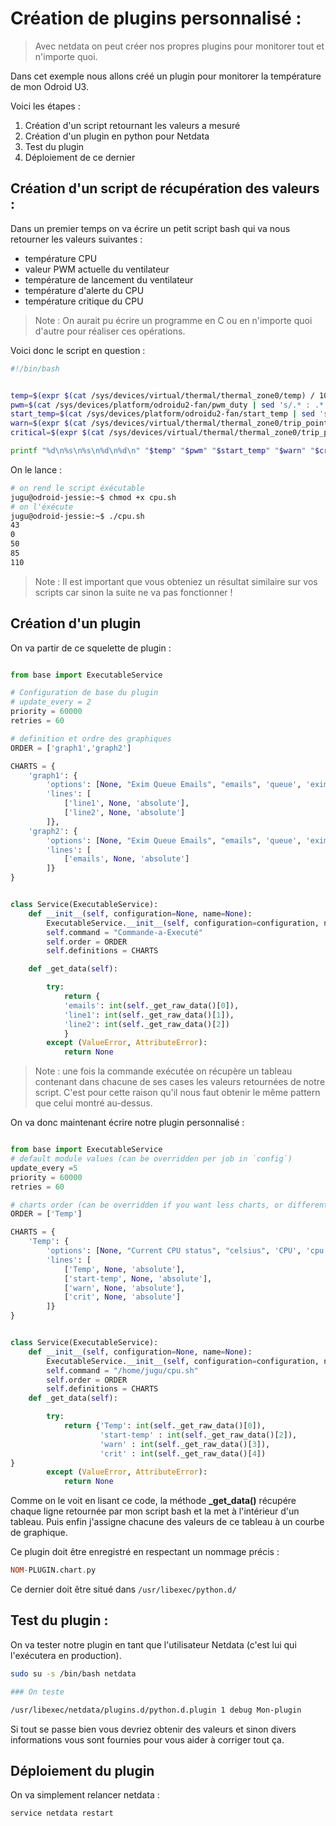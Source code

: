 # Création de plugins personnalisé :

> Avec netdata on peut créer nos propres plugins pour monitorer tout et n'importe quoi.

Dans cet exemple nous allons créé un plugin pour monitorer la température de mon Odroid U3.

Voici les étapes :

1. Création d'un script retournant les valeurs a mesuré
2. Création d'un plugin en python pour Netdata
3. Test du plugin
4. Déploiement de ce dernier

## Création d'un script de récupération des valeurs :

Dans un premier temps on va écrire un petit script bash qui va nous retourner les valeurs suivantes :
- température CPU
- valeur PWM actuelle du ventilateur
- température de lancement du ventilateur
- température d'alerte du CPU
- température critique du CPU

> Note : On aurait pu écrire un programme en C ou en n'importe quoi d'autre pour réaliser ces opérations.

Voici donc le script en question :

```bash
#!/bin/bash


temp=$(expr $(cat /sys/devices/virtual/thermal/thermal_zone0/temp) / 1000)
pwm=$(cat /sys/devices/platform/odroidu2-fan/pwm_duty | sed 's/.* : .* -> //g' | sed -e 's/.(.*).//g')
start_temp=$(cat /sys/devices/platform/odroidu2-fan/start_temp | sed 's/.* : .* -> //g' | sed -e 's/.(.*)//g')	
warn=$(expr $(cat /sys/devices/virtual/thermal/thermal_zone0/trip_point_0_temp) / 1000)	
critical=$(expr $(cat /sys/devices/virtual/thermal/thermal_zone0/trip_point_2_temp) / 1000)

printf "%d\n%s\n%s\n%d\n%d\n" "$temp" "$pwm" "$start_temp" "$warn" "$critical"
```
On le lance : 

```bash
# on rend le script éxécutable
jugu@odroid-jessie:~$ chmod +x cpu.sh
# on l'éxécute
jugu@odroid-jessie:~$ ./cpu.sh
43 
0
50 
85
110
```
> Note : Il est important que vous obteniez un résultat similaire sur vos scripts car sinon la suite ne va pas fonctionner !

## Création d'un plugin 

On va partir de ce squelette de plugin :

```python

from base import ExecutableService

# Configuration de base du plugin 
# update_every = 2
priority = 60000
retries = 60

# definition et ordre des graphiques
ORDER = ['graph1','graph2']

CHARTS = {
    'graph1': {
        'options': [None, "Exim Queue Emails", "emails", 'queue', 'exim.qemails', 'line'],
        'lines': [
            ['line1', None, 'absolute'],
			['line2', None, 'absolute']
        ]},
	'graph2': {
        'options': [None, "Exim Queue Emails", "emails", 'queue', 'exim.qemails', 'line'],
        'lines': [
            ['emails', None, 'absolute']
        ]}
}


class Service(ExecutableService):
    def __init__(self, configuration=None, name=None):
        ExecutableService.__init__(self, configuration=configuration, name=name)
        self.command = "Commande-a-Executé"
        self.order = ORDER
        self.definitions = CHARTS

    def _get_data(self):

        try:
            return {
			'emails': int(self._get_raw_data()[0]),
			'line1': int(self._get_raw_data()[1]),
			'line2': int(self._get_raw_data()[2])
			}
        except (ValueError, AttributeError):
            return None

```
> Note : une fois la commande exécutée on récupère un tableau contenant dans chacune de ses cases les valeurs retournées de notre script. C'est pour cette raison qu'il nous faut obtenir le même pattern que celui montré au-dessus.

On va donc maintenant écrire notre plugin personnalisé :

```python

from base import ExecutableService
# default module values (can be overridden per job in `config`)
update_every =5
priority = 60000
retries = 60

# charts order (can be overridden if you want less charts, or different order)
ORDER = ['Temp']

CHARTS = {
    'Temp': {
        'options': [None, "Current CPU status", "celsius", 'CPU', 'cpu.Temp', 'line'],
        'lines': [
            ['Temp', None, 'absolute'],
            ['start-temp', None, 'absolute'],
            ['warn', None, 'absolute'],
            ['crit', None, 'absolute']
        ]}
}


class Service(ExecutableService):
    def __init__(self, configuration=None, name=None):
        ExecutableService.__init__(self, configuration=configuration, name=name)
        self.command = "/home/jugu/cpu.sh"
        self.order = ORDER
        self.definitions = CHARTS
    def _get_data(self):

        try:
            return {'Temp': int(self._get_raw_data()[0]),
                    'start-temp' : int(self._get_raw_data()[2]),
                    'warn' : int(self._get_raw_data()[3]),
                    'crit' : int(self._get_raw_data()[4])
}
        except (ValueError, AttributeError):
            return None

```

Comme on le voit en lisant ce code, la méthode **_get_data()** récupére chaque ligne retournée par mon script bash et la met à l'intérieur d'un tableau. Puis enfin j'assigne chacune des valeurs de ce tableau à un courbe de graphique.

Ce plugin doit être enregistré en respectant un nommage précis :

```haskell
NOM-PLUGIN.chart.py 
```

Ce dernier doit être situé dans ``/usr/libexec/python.d/``

## Test du plugin :

On va tester notre plugin en tant que l'utilisateur Netdata (c'est lui qui l'exécutera en production).

```bash
sudo su -s /bin/bash netdata

### On teste

/usr/libexec/netdata/plugins.d/python.d.plugin 1 debug Mon-plugin
```
Si tout se passe bien vous devriez obtenir des valeurs et sinon divers informations vous sont fournies pour vous aider à corriger tout ça.

## Déploiement du plugin

On va simplement relancer netdata :

```bash
service netdata restart
```

